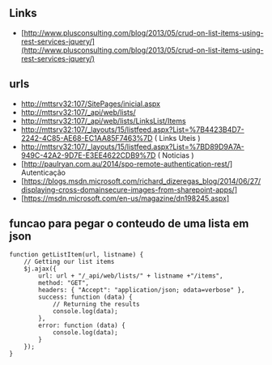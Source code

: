 ## Links ##

 - [http://www.plusconsulting.com/blog/2013/05/crud-on-list-items-using-rest-services-jquery/](http://www.plusconsulting.com/blog/2013/05/crud-on-list-items-using-rest-services-jquery/)

## urls ##

 - [http://mttsrv32:107/SitePages/inicial.aspx](http://mttsrv32:107/SitePages/inicial.aspx)
 - [http://mttsrv32:107/_api/web/lists/](http://mttsrv32:107/_api/web/lists/)
 - [http://mttsrv32:107/_api/web/lists/LinksList/Items](http://mttsrv32:107/_api/web/lists/LinksList/Items)
 - [http://mttsrv32:107/_layouts/15/listfeed.aspx?List=%7B4423B4D7-2242-4C85-AE68-EC1AA85F7463%7D](http://mttsrv32:107/_layouts/15/listfeed.aspx?List=%7B4423B4D7-2242-4C85-AE68-EC1AA85F7463%7D)  ( Links Uteis )
 - [http://mttsrv32:107/_layouts/15/listfeed.aspx?List=%7BD89D9A7A-949C-42A2-9D7E-E3EE4622CDB9%7D](http://mttsrv32:107/_layouts/15/listfeed.aspx?List=%7BD89D9A7A-949C-42A2-9D7E-E3EE4622CDB9%7D)  ( Noticias )
 - [http://paulryan.com.au/2014/spo-remote-authentication-rest/] Autenticação
 - [https://blogs.msdn.microsoft.com/richard_dizeregas_blog/2014/06/27/displaying-cross-domainsecure-images-from-sharepoint-apps/]
 - [https://msdn.microsoft.com/en-us/magazine/dn198245.aspx]

## funcao para pegar o conteudo de uma lista em json ##


    function getListItem(url, listname) {
    	// Getting our list items
    	$j.ajax({
    		url: url + "/_api/web/lists/" + listname +"/items",
    		method: "GET",
    		headers: { "Accept": "application/json; odata=verbose" },
    		success: function (data) {
    			// Returning the results
    			console.log(data);
    		},
    		error: function (data) {
    			console.log(data);
    		}
    	});
    }


